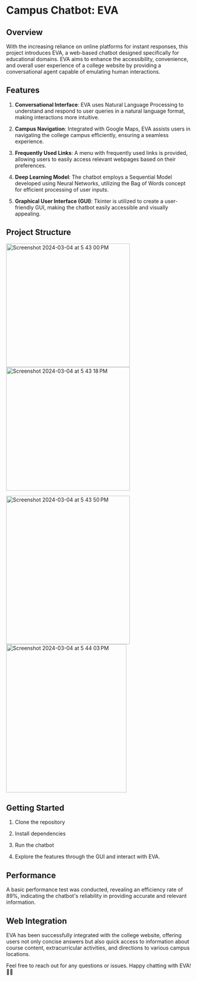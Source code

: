 # Campus Chatbot: EVA

## Overview

With the increasing reliance on online platforms for instant responses, this project introduces EVA, a web-based chatbot designed specifically for educational domains. EVA aims to enhance the accessibility, convenience, and overall user experience of a college website by providing a conversational agent capable of emulating human interactions.

## Features

1. **Conversational Interface**: EVA uses Natural Language Processing to understand and respond to user queries in a natural language format, making interactions more intuitive.

2. **Campus Navigation**: Integrated with Google Maps, EVA assists users in navigating the college campus efficiently, ensuring a seamless experience.

3. **Frequently Used Links**: A menu with frequently used links is provided, allowing users to easily access relevant webpages based on their preferences.

4. **Deep Learning Model**: The chatbot employs a Sequential Model developed using Neural Networks, utilizing the Bag of Words concept for efficient processing of user inputs.

5. **Graphical User Interface (GUI)**: Tkinter is utilized to create a user-friendly GUI, making the chatbot easily accessible and visually appealing.

## Project Structure

<img width="333" alt="Screenshot 2024-03-04 at 5 43 00 PM" src="https://github.com/hithaishisurendra/deep-learning-based-chatbot/assets/114680442/8f1bb656-df1d-4802-b844-b4d7776da8ea">   <img width="333" alt="Screenshot 2024-03-04 at 5 43 18 PM" src="https://github.com/hithaishisurendra/deep-learning-based-chatbot/assets/114680442/c6dbf682-6227-4fbe-85db-927446b6231f">

<img width="333" height="400" alt="Screenshot 2024-03-04 at 5 43 50 PM" src="https://github.com/hithaishisurendra/deep-learning-based-chatbot/assets/114680442/00b45ae5-7e20-42ab-9a24-6d84358996fb"> <img width="324" height="400" alt="Screenshot 2024-03-04 at 5 44 03 PM" src="https://github.com/hithaishisurendra/deep-learning-based-chatbot/assets/114680442/7dee401f-aec4-4486-bb60-90143f1bc1f4">




## Getting Started

1. Clone the repository

2. Install dependencies
 
3. Run the chatbot

4. Explore the features through the GUI and interact with EVA.

## Performance

A basic performance test was conducted, revealing an efficiency rate of 89%, indicating the chatbot's reliability in providing accurate and relevant information.

## Web Integration

EVA has been successfully integrated with the college website, offering users not only concise answers but also quick access to information about course content, extracurricular activities, and directions to various campus locations.



Feel free to reach out for any questions or issues. Happy chatting with EVA! 🤖✨
